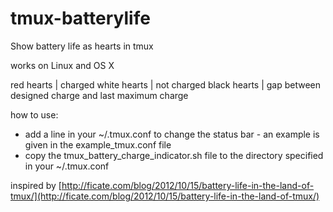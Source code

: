 tmux-batterylife
================

Show battery life as hearts in tmux

works on Linux and OS X

red hearts | charged
white hearts | not charged
black hearts | gap between designed charge and last maximum charge

how to use:

* add a line in your ~/.tmux.conf to change the status bar - an example is given in the example_tmux.conf file
* copy the tmux_battery_charge_indicator.sh file to the directory specified in your ~/.tmux.conf

inspired by [http://ficate.com/blog/2012/10/15/battery-life-in-the-land-of-tmux/](http://ficate.com/blog/2012/10/15/battery-life-in-the-land-of-tmux/)
